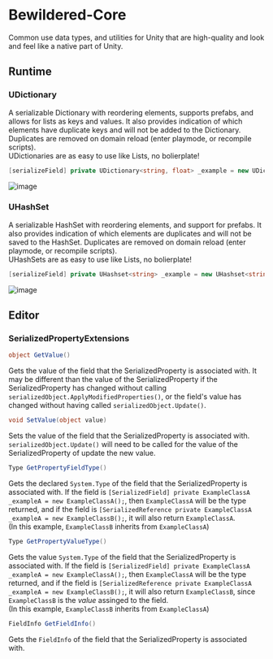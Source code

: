 # Bewildered-Core
 Common use data types, and utilities for Unity that are high-quality and look and feel like a native part of Unity.
 
 ## Runtime
 ### UDictionary
A serializable Dictionary with reordering elements, supports prefabs, and allows for lists as keys and values.
It also provides indication of which elements have duplicate keys and will not be added to the Dictionary. Duplicates are removed on domain reload (enter playmode, or recompile scripts).  
UDictionaries are as easy to use like Lists, no bolierplate! 
```csharp
[serializeField] private UDictionary<string, float> _example = new UDictionary<string, float>();
```
 ![image](https://user-images.githubusercontent.com/8076495/132381819-94d52bcc-fee1-493f-8f18-4dec2a778b31.png)
 ### UHashSet
 A serializable HashSet with reordering elements, and support for prefabs.
 It also provides indication of which elements are duplicates and will not be saved to the HashSet. Duplicates are removed on domain reload (enter playmode, or recompile scripts).  
UHashSets are as easy to use like Lists, no bolierplate! 
```csharp
[serializeField] private UHashset<string> _example = new UHashset<string>();
```
![image](https://user-images.githubusercontent.com/8076495/133187043-4557e207-b244-4fcf-a142-73358e7eca37.png)


## Editor
### SerializedPropertyExtensions
```csharp
object GetValue()  
```
Gets the value of the field that the SerializedProperty is associated with. It may be different than the value of the SerializedProperty if the SerializedProperty has changed without calling `serializedObject.ApplyModifiedProperties()`, or the field's value has changed without having called `serializedObject.Update()`.  

```csharp
void SetValue(object value)
```
Sets the value of the field that the SerializedProperty is associated with. `serializedObject.Update()` will need to be called for the value of the SerializedProperty of update the new value.
```csharp
Type GetPropertyFieldType()
```
Gets the declared `System.Type` of the field that the SerializedProperty is associated with.
If the field is `[SerializedField] private ExampleClassA _exampleA = new ExampleClassA();`, then `ExampleClassA` will be the type returned, and if the field is `[SerializedReference private ExampleClassA _exampleA = new ExampleClassB();`, it will also return `ExampleClassA`.  
(In this example, `ExampleClassB` inherits from `ExampleClassA`)

```csharp
Type GetPropertyValueType()
```
Gets the value `System.Type` of the field that the SerializedProperty is associated with.
If the field is `[SerializedField] private ExampleClassA _exampleA = new ExampleClassA();`, then `ExampleClassA` will be the type returned, and if the field is `[SerializedReference private ExampleClassA _exampleA = new ExampleClassB();`, it will also return `ExampleClassB`, since `ExampleClassB` is the *value* assinged to the field.  
(In this example, `ExampleClassB` inherits from `ExampleClassA`)

```csharp
FieldInfo GetFieldInfo()
```
Gets the `FieldInfo` of the field that the SerializedProperty is associated with.

